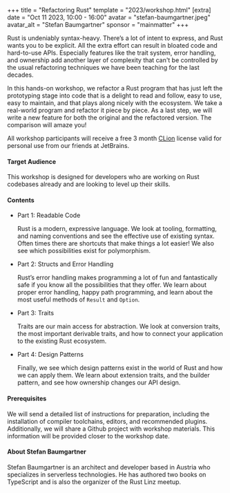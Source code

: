 +++
title = "Refactoring Rust"
template = "2023/workshop.html"
[extra]
	date = "Oct 11 2023, 10:00 - 16:00"
	avatar = "stefan-baumgartner.jpeg"
	avatar_alt = "Stefan Baumgartner"
	sponsor = "mainmatter"
+++

<p>
	Rust is undeniably syntax-heavy. There’s a lot of intent to express, and Rust wants you to be explicit. All the extra effort can result in bloated code and hard-to-use APIs. Especially features like the trait system, error handling, and ownership add another layer of complexity that can't be controlled by the usual refactoring techniques we have been teaching for the last decades.
</p>
<p>
	In this hands-on workshop, we refactor a Rust program that has just left the prototyping stage into code that is a delight to read and follow, easy to use, easy to maintain, and that plays along nicely with the ecosystem. We take a real-world program and refactor it piece by piece. As a last step, we will write a new feature for both the original and the refactored version. The comparison will amaze you!
</p>
<p>All workshop participants will receive a free 3 month <a href="https://www.jetbrains.com/clion/?utm_source=eurorust" target="_blank">CLion</a> license valid for personal use from our friends at JetBrains.</p>
<h4>Target Audience</h4>
<p>
This workshop is designed for developers who are working on Rust codebases already and are looking to level up their skills.
</p>
<h4>Contents</h4>
<ul>
	<li>
		<p>Part 1: Readable Code</p>
		<p>Rust is a modern, expressive language. We look at tooling, formatting, and naming conventions and see the effective use of existing syntax. Often times there are shortcuts that make things a lot easier! We also see which possibilities exist for polymorphism.</p>
	</li>
	<li>
		<p>Part 2: Structs and Error Handling</p>
		<p>Rust’s error handling makes programming a lot of fun and fantastically safe if you know all the possibilities that they offer. We learn about proper error handling, happy path programming, and learn about the most useful methods of <code>Result</code> and <code>Option</code>.</p>
	</li>
	<li>
		<p>Part 3: Traits</p>
		<p>Traits are our main access for abstraction. We look at conversion traits, the most important derivable traits, and how to connect your application to the existing Rust ecosystem.</p>
	</li>
	<li>
		<p>Part 4: Design Patterns</p>
		<p>Finally, we see which design patterns exist in the world of Rust and how we can apply them. We learn about extension traits, and the builder pattern, and see how ownership changes our API design.</p>
	</li>
</ul>
<h4>Prerequisites</h4>
<p>We will send a detailed list of instructions for preparation, including the installation of compiler toolchains, editors, and recommended plugins. Additionally, we will share a Github project with workshop materials. This information will be provided closer to the workshop date.</p>
<h4>About Stefan Baumgartner</h4>
<p>Stefan Baumgartner is an architect and developer based in Austria who specializes in serverless technologies. He has authored two books on TypeScript and is also the organizer of the Rust Linz meetup.</p>
